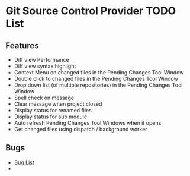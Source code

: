 Git Source Control Provider TODO List
=====================================

Features
--------
* Diff view Performance
* Diff view syntax highlight
* Context Menu on changed files in the Pending Changes Tool Window
* Double click to changed files in the Pending Changes Tool Window
* Drop down list (of multiple repositories) in the Pending Changes Tool Window
* Spell check on message
* Clear message when project closed
* Display status for renamed files
* Display status for sub module
* Auto refresh Pending Changes Tool Windows when it opens
* Get changed files using dispatch / background worker


Bugs
----------
* [Bug List](http://gitscc.codeplex.com/workitem/list/basic)
* 